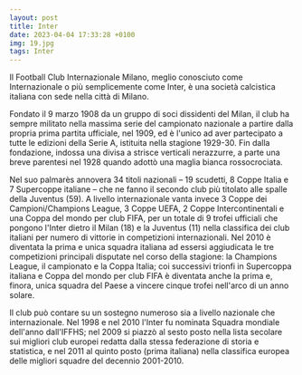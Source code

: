 ```yaml
---
layout: post
title: Inter
date: 2023-04-04 17:33:28 +0100
img: 19.jpg
tags: Inter
---
```

Il Football Club Internazionale Milano, meglio conosciuto come Internazionale o più semplicemente come Inter, è una società calcistica italiana con sede nella città di Milano.

Fondato il 9 marzo 1908 da un gruppo di soci dissidenti del Milan, il club ha sempre militato nella massima serie del campionato nazionale a partire dalla propria prima partita ufficiale, nel 1909, ed è l'unico ad aver partecipato a tutte le edizioni della Serie A, istituita nella stagione 1929-30. Fin dalla fondazione, indossa una divisa a strisce verticali nerazzurre, a parte una breve parentesi nel 1928 quando adottò una maglia bianca rossocrociata.

Nel suo palmarès annovera 34 titoli nazionali – 19 scudetti, 8 Coppe Italia e 7 Supercoppe italiane – che ne fanno il secondo club più titolato alle spalle della Juventus (59). A livello internazionale vanta invece 3 Coppe dei Campioni/Champions League, 3 Coppe UEFA, 2 Coppe Intercontinentali e una Coppa del mondo per club FIFA, per un totale di 9 trofei ufficiali che pongono l'Inter dietro il Milan (18) e la Juventus (11) nella classifica dei club italiani per numero di vittorie in competizioni internazionali. Nel 2010 è diventata la prima e unica squadra italiana ad essersi aggiudicata le tre competizioni principali disputate nel corso della stagione: la Champions League, il campionato e la Coppa Italia; coi successivi trionfi in Supercoppa italiana e Coppa del mondo per club FIFA è diventata anche la prima e, finora, unica squadra del Paese a vincere cinque trofei nell'arco di un anno solare.

Il club può contare su un sostegno numeroso sia a livello nazionale che internazionale. Nel 1998 e nel 2010 l'Inter fu nominata Squadra mondiale dell'anno dall'IFFHS; nel 2009 si piazzò al sesto posto nella lista secolare sui migliori club europei redatta dalla stessa federazione di storia e statistica, e nel 2011 al quinto posto (prima italiana) nella classifica europea delle migliori squadre del decennio 2001-2010.